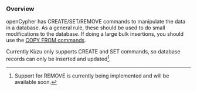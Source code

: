 ### Overview
openCypher has CREATE/SET/REMOVE commands to manipulate the data in a database.
As a general rule, these should be used to do small modifications to the database.
If doing a large bulk insertions, you should use the [COPY FROM commands](../data-import/csv-import.md).

Currently Kùzu only supports CREATE and SET commands, so database records can only be 
inserted and updated[^1].

[^1]: Support for REMOVE is currently being implemented and will be available soon.
